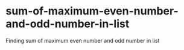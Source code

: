 # sum-of-maximum-even-number-and-odd-number-in-list
Finding sum of maximum even number and odd number in list
